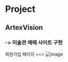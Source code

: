 # Project

## ArtexVision

### -> 미술관 예매 사이트 구현

회원가입 페이지
==> ![image](https://user-images.githubusercontent.com/91539013/156888594-70a28dc5-7a22-4f1f-bd4d-182809c42305.png)
